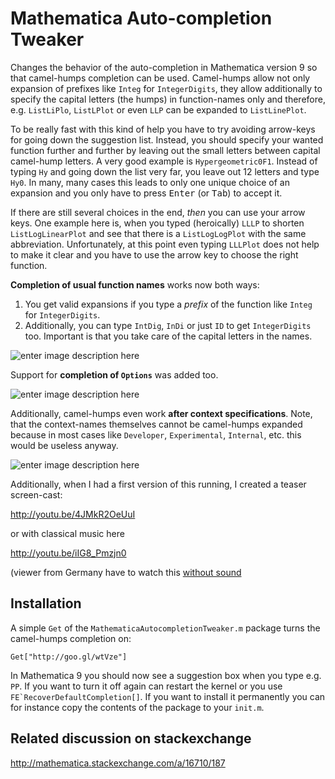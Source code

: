 Mathematica Auto-completion Tweaker
================================

Changes the behavior of the auto-completion in Mathematica version 9 so that camel-humps completion can be used.
Camel-humps allow not only expansion of prefixes like `Integ` for `IntegerDigits`, they allow additionally to specify
the capital letters (the humps) in function-names only and therefore, e.g.  `ListLiPlo`, `ListLPlot` or even `LLP` can be 
expanded to `ListLinePlot`.

To be really fast with this kind of help you have to try avoiding arrow-keys for going down the suggestion list. 
Instead, you should specify your wanted function further and further by leaving out the small letters between capital 
camel-hump letters. A very good example is `Hypergeometric0F1`. Instead of typing `Hy` and going down the list very far, 
you leave out 12 letters and type `Hy0`. In many, many cases this leads to only one unique choice of an expansion and 
you only have to press <kbd>Enter</kbd> (or <kbd>Tab</kbd>) to accept it.

If there are still several choices in the end, *then* you can use your arrow keys. One example here is, when you 
typed (heroically) `LLLP` to shorten `ListLogLinearPlot` and see that there is a `ListLogLogPlot` with the same 
abbreviation. Unfortunately, at this point even typing `LLLPlot` does not help to make it clear and you have to use 
the arrow key to choose the right function.

**Completion of usual function names** works now both ways:

1. You get valid expansions if you type a *prefix* of the function like `Integ` for `IntegerDigits`.
2. Additionally, you can type `IntDig`, `InDi` or just `ID` to get `IntegerDigits` too. Important is that you take care 
of the capital letters in the names.

![enter image description here](http://i.stack.imgur.com/8gwTv.gif)

Support for **completion of `Options`** was added too.

![enter image description here](http://i.stack.imgur.com/Ly4aR.gif)

Additionally, camel-humps even work **after context specifications**. Note, that the context-names themselves cannot 
be camel-humps expanded because in most cases like `Developer`, `Experimental`, `Internal`, etc. this would be useless anyway.

![enter image description here](http://i.stack.imgur.com/DoJWG.gif)

Additionally, when I had a first version of this running, I created a teaser screen-cast:

http://youtu.be/4JMkR2OeUuI

or with classical music here

http://youtu.be/iIG8_Pmzjn0

(viewer from Germany have to watch this [without sound](http://youtu.be/mzFfNbl9sr4)

Installation
------------

A simple `Get` of the `MathematicaAutocompletionTweaker.m` package turns the camel-humps completion on:

```
Get["http://goo.gl/wtVze"]
```

In Mathematica 9 you should now see a suggestion box when you type e.g. `PP`. If you want to turn it off again can 
restart the kernel or you use ``FE`RecoverDefaultCompletion[]``. If you want to install it permanently you can for 
instance copy the contents of the package to your `init.m`.

Related discussion on stackexchange
---

http://mathematica.stackexchange.com/a/16710/187